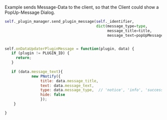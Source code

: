 Example sends Message-Data to the client, so that the Client could show a PopUp-Message Dialog.

```python
self._plugin_manager.send_plugin_message(self._identifier,
                                         dict(message_type=type,
                                              message_title=title,
                                              message_text=popUpMessage))
```

```javascript

self.onDataUpdaterPluginMessage = function(plugin, data) {
   if (plugin != PLUGIN_ID) {
     return;
   }
    
   if (data.message_text){
            new PNotify({
                title: data.message_title,
                text: data.message_text,
                type: data.message_type,  // 'notice', 'info', 'success', or 'error'.
                hide: false
                });
    }

}


```